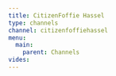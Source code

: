 ```yaml
---
title: CitizenFoffie Hassel
type: channels
channel: citizenfoffiehassel
menu:
  main:
    parent: Channels
vides:
---
```

